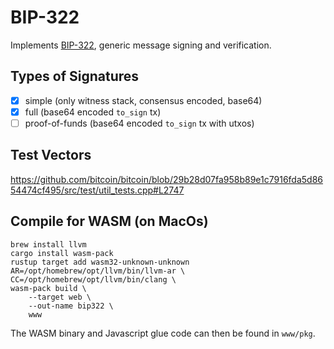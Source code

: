 # BIP-322

Implements
[BIP-322](https://github.com/bitcoin/bips/blob/master/bip-0322.mediawiki),
generic message signing and verification.


## Types of Signatures 

- [x] simple (only witness stack, consensus encoded, base64)
- [x] full (base64 encoded `to_sign` tx)
- [ ] proof-of-funds (base64 encoded `to_sign` tx with utxos)

## Test Vectors

https://github.com/bitcoin/bitcoin/blob/29b28d07fa958b89e1c7916fda5d8654474cf495/src/test/util_tests.cpp#L2747

## Compile for WASM (on MacOs)

```
brew install llvm
cargo install wasm-pack
rustup target add wasm32-unknown-unknown
AR=/opt/homebrew/opt/llvm/bin/llvm-ar \
CC=/opt/homebrew/opt/llvm/bin/clang \
wasm-pack build \
    --target web \
    --out-name bip322 \
    www
```

The WASM binary and Javascript glue code can then be found in `www/pkg`.
